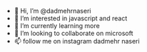 - 👋 Hi, I’m @dadmehrnaseri
- 👀 I’m interested in javascript and react
- 🌱 I’m currently learning more
- 💞️ I’m looking to collaborate on microsoft
- 📫 follow me on instagram dadmehr naseri

